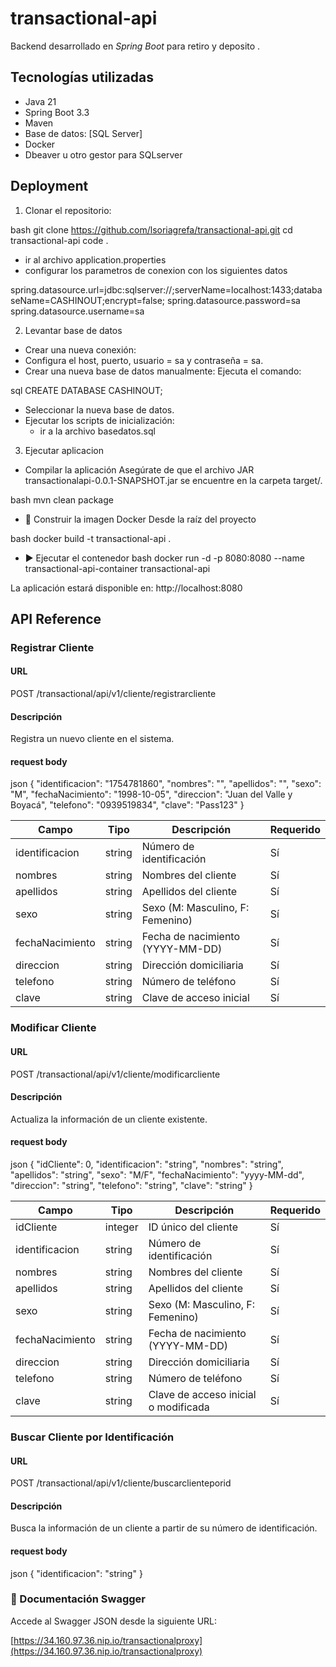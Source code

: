 # transactional-api
Backend desarrollado en *Spring Boot* para retiro y deposito .

## Tecnologías utilizadas

- Java 21 
- Spring Boot 3.3
- Maven
- Base de datos: [SQL Server]
- Docker
- Dbeaver u otro gestor para SQLserver
## Deployment

1. Clonar el repositorio:

bash
git clone https://github.com/lsoriagrefa/transactional-api.git
cd transactional-api
code . 

- ir al archivo application.properties
- configurar los parametros de conexion con los siguientes datos

spring.datasource.url=jdbc:sqlserver://;serverName=localhost:1433;databaseName=CASHINOUT;encrypt=false;
spring.datasource.password=sa
spring.datasource.username=sa
   

2. Levantar base de datos

- Crear una nueva conexión:
- Configura el host, puerto, usuario = sa y contraseña = sa.
- Crear una nueva base de datos manualmente:
Ejecuta el comando:

sql
CREATE DATABASE CASHINOUT;

- Seleccionar la nueva base de datos.
- Ejecutar los scripts de inicialización:
    - ir a la archivo basedatos.sql

3. Ejecutar aplicacion

- Compilar la aplicación
Asegúrate de que el archivo JAR transactionalapi-0.0.1-SNAPSHOT.jar se encuentre en la carpeta target/.

bash
mvn clean package


- 🐳 Construir la imagen Docker
Desde la raíz del proyecto

bash
docker build -t transactional-api .

- ▶ Ejecutar el contenedor
bash
docker run -d -p 8080:8080 --name transactional-api-container transactional-api

La aplicación estará disponible en: http://localhost:8080




## API Reference

### Registrar Cliente
#### URL

POST /transactional/api/v1/cliente/registrarcliente

#### Descripción

Registra un nuevo cliente en el sistema.

#### request body

json
{
  "identificacion": "1754781860",
  "nombres": "",
  "apellidos": "",
  "sexo": "M",
  "fechaNacimiento": "1998-10-05",
  "direccion": "Juan del Valle y Boyacá",
  "telefono": "0939519834",
  "clave": "Pass123"
}


| Campo           | Tipo   | Descripción                      | Requerido |
| --------------- | ------ | -------------------------------- | --------- |
| identificacion  | string | Número de identificación         | Sí        |
| nombres         | string | Nombres del cliente              | Sí        |
| apellidos       | string | Apellidos del cliente            | Sí        |
| sexo            | string | Sexo (M: Masculino, F: Femenino) | Sí        |
| fechaNacimiento | string | Fecha de nacimiento (YYYY-MM-DD) | Sí        |
| direccion       | string | Dirección domiciliaria           | Sí        |
| telefono        | string | Número de teléfono               | Sí        |
| clave           | string | Clave de acceso inicial          | Sí        |


### Modificar Cliente
#### URL
POST /transactional/api/v1/cliente/modificarcliente

#### Descripción
Actualiza la información de un cliente existente.

#### request body

json
{
  "idCliente": 0,
  "identificacion": "string",
  "nombres": "string",
  "apellidos": "string",
  "sexo": "M/F",
  "fechaNacimiento": "yyyy-MM-dd",
  "direccion": "string",
  "telefono": "string",
  "clave": "string"
}

| Campo           | Tipo    | Descripción                          | Requerido |
| --------------- | ------- | ------------------------------------ | --------- |
| idCliente       | integer | ID único del cliente                 | Sí        |
| identificacion  | string  | Número de identificación             | Sí        |
| nombres         | string  | Nombres del cliente                  | Sí        |
| apellidos       | string  | Apellidos del cliente                | Sí        |
| sexo            | string  | Sexo (M: Masculino, F: Femenino)     | Sí        |
| fechaNacimiento | string  | Fecha de nacimiento (YYYY-MM-DD)     | Sí        |
| direccion       | string  | Dirección domiciliaria               | Sí        |
| telefono        | string  | Número de teléfono                   | Sí        |
| clave           | string  | Clave de acceso inicial o modificada | Sí        |

### Buscar Cliente por Identificación
#### URL

POST /transactional/api/v1/cliente/buscarclienteporid


#### Descripción
Busca la información de un cliente a partir de su número de identificación.
#### request body
json
{
  "identificacion": "string"
}

### 📘 Documentación Swagger

Accede al Swagger JSON desde la siguiente URL:

[https://34.160.97.36.nip.io/transactionalproxy](https://34.160.97.36.nip.io/transactionalproxy)


